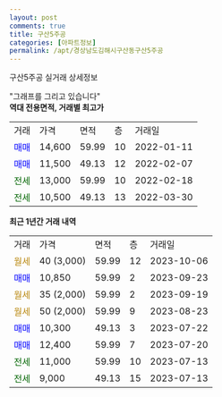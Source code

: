 ```yaml
---
layout: post
comments: true
title: 구산5주공
categories: [아파트정보]
permalink: /apt/경상남도김해시구산동구산5주공
---
```


구산5주공 실거래 상세정보

<script type="text/javascript">
  google.charts.load('current', {'packages':['line', 'corechart']});
  google.charts.setOnLoadCallback(drawChart);

  function drawChart() {
    var data = new google.visualization.DataTable();
    data.addColumn('date', '거래일');
    data.addColumn('number', "매매");
    data.addColumn('number', "전세");
    data.addColumn('number', "전매");

    data.addRows([[new Date(Date.parse("2023-10-06")), null, null, null], [new Date(Date.parse("2023-09-23")), 10850, null, null], [new Date(Date.parse("2023-09-19")), null, null, null], [new Date(Date.parse("2023-08-23")), null, null, null], [new Date(Date.parse("2023-07-22")), 10300, null, null], [new Date(Date.parse("2023-07-20")), 12400, null, null], [new Date(Date.parse("2023-07-13")), null, 11000, null], [new Date(Date.parse("2023-07-13")), null, 9000, null]]);

    var options = {
      hAxis: {
        format: 'yyyy/MM/dd'
      },    
      lineWidth: 0,
      pointsVisible: true,    
      title: '최근 1년간 유형별 실거래가 분포',
      legend: { position: 'bottom' }
    };

    var formatter = new google.visualization.NumberFormat({pattern:'###,###'} );
    formatter.format(data, 1);
    formatter.format(data, 2);
    
    setTimeout(function() {
        var chart = new google.visualization.LineChart(document.getElementById('columnchart_material'));
        chart.draw(data, (options));
        document.getElementById('loading').style.display = 'none';
    }, 200);
  }
</script>


<div id="loading" style="z-index:20; display: block; margin-left: 0px">"그래프를 그리고 있습니다"</div>
<div id="columnchart_material" style="width: 95%; margin-left: 0px; display: block"></div>
<!-- contents start -->
<b>역대 전용면적, 거래별 최고가</b>
<table class="sortable">
    <tr>
      <td>거래</td>
      <td>가격</td>
      <td>면적</td>
      <td>층</td>
      <td>거래일</td>
    </tr>
        <tr>
          <td><a style="color: blue">매매</a></td>
          <td>14,600</td>
          <td>59.99</td>
          <td>10</td>
          <td>2022-01-11</td>
        </tr>            <tr>
          <td><a style="color: blue">매매</a></td>
          <td>11,500</td>
          <td>49.13</td>
          <td>12</td>
          <td>2022-02-07</td>
        </tr>        
        <tr>
              <td><a style="color: darkgreen">전세</a></td>
              <td>13,000</td>
              <td>59.99</td>
              <td>10</td>
              <td>2022-02-18</td>
            </tr>            <tr>
              <td><a style="color: darkgreen">전세</a></td>
              <td>10,500</td>
              <td>49.13</td>
              <td>13</td>
              <td>2022-03-30</td>
            </tr>        
    
</table>

<b>최근 1년간 거래 내역</b>

<table class="sortable">
    <tr>
      <td>거래</td>
      <td>가격</td>
      <td>면적</td>
      <td>층</td>
      <td>거래일</td>
    </tr>
    <tr>
      <td><a style="color: darkgoldenrod">월세</a></td>
      <td>40 (3,000)</td>
      <td>59.99</td>
      <td>12</td>
      <td>2023-10-06</td>
    </tr>          <tr>
      <td><a style="color: blue">매매</a></td>
      <td>10,850</td>
      <td>59.99</td>
      <td>2</td>
      <td>2023-09-23</td>
    </tr>          <tr>
      <td><a style="color: darkgoldenrod">월세</a></td>
      <td>35 (2,000)</td>
      <td>59.99</td>
      <td>2</td>
      <td>2023-09-19</td>
    </tr>          <tr>
      <td><a style="color: darkgoldenrod">월세</a></td>
      <td>50 (2,000)</td>
      <td>59.99</td>
      <td>9</td>
      <td>2023-08-23</td>
    </tr>          <tr>
      <td><a style="color: blue">매매</a></td>
      <td>10,300</td>
      <td>49.13</td>
      <td>3</td>
      <td>2023-07-22</td>
    </tr>          <tr>
      <td><a style="color: blue">매매</a></td>
      <td>12,400</td>
      <td>59.99</td>
      <td>7</td>
      <td>2023-07-20</td>
    </tr>          <tr>
      <td><a style="color: darkgreen">전세</a></td>
      <td>11,000</td>
      <td>59.99</td>
      <td>10</td>
      <td>2023-07-13</td>
    </tr>          <tr>
      <td><a style="color: darkgreen">전세</a></td>
      <td>9,000</td>
      <td>49.13</td>
      <td>15</td>
      <td>2023-07-13</td>
    </tr>      </table>
<!-- contents end -->    

